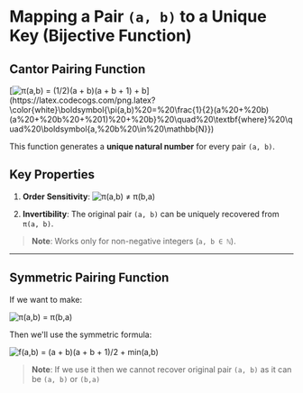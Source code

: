 # Mapping a Pair `(a, b)` to a Unique Key (Bijective Function)

## **Cantor Pairing Function**
[![π(a,b) = (1/2)(a + b)(a + b + 1) + b](https://latex.codecogs.com/png.latex?\color{white}\boldsymbol{\pi(a,b)%20=%20\frac{1}{2}(a%20+%20b)(a%20+%20b%20+%201)%20+%20b}%20\quad%20\textbf{where}%20\quad%20\boldsymbol{a,%20b%20\in%20\mathbb{N}})](https://latex.codecogs.com/png.latex?\color{white}\boldsymbol{\pi(a,b)%20=%20\frac{1}{2}(a%20+%20b)(a%20+%20b%20+%201)%20+%20b}%20\quad%20\textbf{where}%20\quad%20\boldsymbol{a,%20b%20\in%20\mathbb{N}})

This function generates a **unique natural number** for every pair `(a, b)`.

## **Key Properties**
1. **Order Sensitivity**:
   ![π(a,b) ≠ π(b,a)](https://latex.codecogs.com/png.latex?\color{white}\boldsymbol{\pi(a,b)%20\neq%20\pi(b,a)}%20\quad%20\textbf{unless}%20\quad%20\boldsymbol{a%20=%20b})

2. **Invertibility**:
   The original pair `(a, b)` can be uniquely recovered from `π(a, b)`.

> **Note**: Works only for non-negative integers (`a, b ∈ ℕ`).

---

## **Symmetric Pairing Function**

If we want to make:

![π(a,b) = π(b,a)](https://latex.codecogs.com/png.latex?\color{white}\boldsymbol{\pi(a,b)%20=%20\pi(b,a)})

Then we'll use the symmetric formula:

![f(a,b) = (a + b)(a + b + 1)/2 + min(a,b)](https://latex.codecogs.com/png.latex?\color{white}\boldsymbol{f(a,b)%20=%20\frac{(a%20+%20b)(a%20+%20b%20+%201)}{2}%20+%20\min(a,b)})

> **Note**: If we use it then we cannot recover original pair `(a, b)` as it can be `(a, b)` or `(b,a)`
